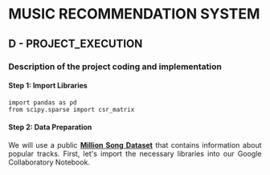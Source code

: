 # MUSIC RECOMMENDATION SYSTEM

## D - PROJECT_EXECUTION

### Description of the project coding and implementation

#### Step 1: Import Libraries
    import pandas as pd
    from scipy.sparse import csr_matrix
    
#### Step 2: Data Preparation 
<p align="justify">We will use a public 
    <a href="http://millionsongdataset.com/" rel="nofollow"><strong>Million Song Dataset</strong></a> 
    that contains information about popular tracks. First, let's import the necessary libraries into our Google Collaboratory Notebook.</p>
